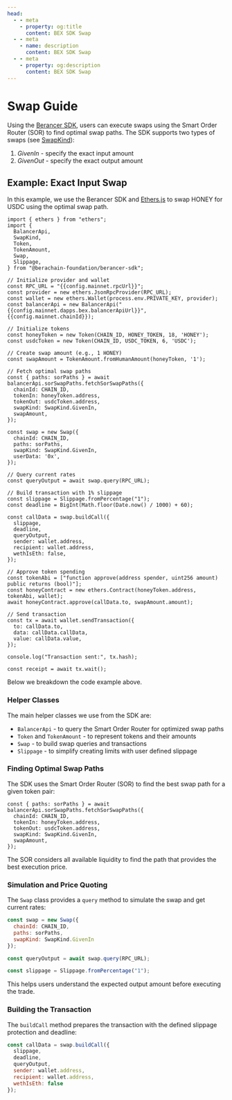 ```yaml
---
head:
  - - meta
    - property: og:title
      content: BEX SDK Swap
  - - meta
    - name: description
      content: BEX SDK Swap
  - - meta
    - property: og:description
      content: BEX SDK Swap
---
```


<script setup>
  import config from '@berachain/config/constants.json';
</script>

# Swap Guide

Using the [Berancer SDK](https://github.com/berachain/berancer-sdk), users can execute swaps using the Smart Order Router (SOR) to find optimal swap paths. The SDK supports two types of swaps (see [SwapKind](https://github.com/berachain/berancer-sdk/blob/main/src/entities/swap/types.ts)):

1. _GivenIn_ - specify the exact input amount
2. _GivenOut_ - specify the exact output amount

## Example: Exact Input Swap

In this example, we use the Berancer SDK and [Ethers.js](https://docs.ethers.org/v6/) to swap HONEY for USDC using the optimal swap path.

```js-vue
import { ethers } from "ethers";
import {
  BalancerApi,
  SwapKind,
  Token,
  TokenAmount,
  Swap,
  Slippage,
} from "@berachain-foundation/berancer-sdk";

// Initialize provider and wallet
const RPC_URL = "{{config.mainnet.rpcUrl}}";
const provider = new ethers.JsonRpcProvider(RPC_URL);
const wallet = new ethers.Wallet(process.env.PRIVATE_KEY, provider);
const balancerApi = new BalancerApi("{{config.mainnet.dapps.bex.balancerApiUrl}}", {{config.mainnet.chainId}});

// Initialize tokens
const honeyToken = new Token(CHAIN_ID, HONEY_TOKEN, 18, 'HONEY');
const usdcToken = new Token(CHAIN_ID, USDC_TOKEN, 6, 'USDC');

// Create swap amount (e.g., 1 HONEY)
const swapAmount = TokenAmount.fromHumanAmount(honeyToken, '1');

// Fetch optimal swap paths
const { paths: sorPaths } = await balancerApi.sorSwapPaths.fetchSorSwapPaths({
  chainId: CHAIN_ID,
  tokenIn: honeyToken.address,
  tokenOut: usdcToken.address,
  swapKind: SwapKind.GivenIn,
  swapAmount,
});

const swap = new Swap({
  chainId: CHAIN_ID,
  paths: sorPaths,
  swapKind: SwapKind.GivenIn,
  userData: '0x',
});

// Query current rates
const queryOutput = await swap.query(RPC_URL);

// Build transaction with 1% slippage
const slippage = Slippage.fromPercentage("1");
const deadline = BigInt(Math.floor(Date.now() / 1000) + 60);

const callData = swap.buildCall({
  slippage,
  deadline,
  queryOutput,
  sender: wallet.address,
  recipient: wallet.address,
  wethIsEth: false,
});

// Approve token spending
const tokenAbi = ["function approve(address spender, uint256 amount) public returns (bool)"];
const honeyContract = new ethers.Contract(honeyToken.address, tokenAbi, wallet);
await honeyContract.approve(callData.to, swapAmount.amount);

// Send transaction
const tx = await wallet.sendTransaction({
  to: callData.to,
  data: callData.callData,
  value: callData.value,
});

console.log("Transaction sent:", tx.hash);

const receipt = await tx.wait();
```

Below we breakdown the code example above.

### Helper Classes

The main helper classes we use from the SDK are:

- `BalancerApi` - to query the Smart Order Router for optimized swap paths
- `Token` and `TokenAmount` - to represent tokens and their amounts
- `Swap` - to build swap queries and transactions
- `Slippage` - to simplify creating limits with user defined slippage

### Finding Optimal Swap Paths

The SDK uses the Smart Order Router (SOR) to find the best swap path for a given token pair:

```js-vue
const { paths: sorPaths } = await balancerApi.sorSwapPaths.fetchSorSwapPaths({
  chainId: CHAIN_ID,
  tokenIn: honeyToken.address,
  tokenOut: usdcToken.address,
  swapKind: SwapKind.GivenIn,
  swapAmount,
});
```

The SOR considers all available liquidity to find the path that provides the best execution price.

### Simulation and Price Quoting

The `Swap` class provides a `query` method to simulate the swap and get current rates:

```js
const swap = new Swap({
  chainId: CHAIN_ID,
  paths: sorPaths,
  swapKind: SwapKind.GivenIn
});

const queryOutput = await swap.query(RPC_URL);

const slippage = Slippage.fromPercentage("1");
```

This helps users understand the expected output amount before executing the trade.

### Building the Transaction

The `buildCall` method prepares the transaction with the defined slippage protection and deadline:

```js
const callData = swap.buildCall({
  slippage,
  deadline,
  queryOutput,
  sender: wallet.address,
  recipient: wallet.address,
  wethIsEth: false
});
```

